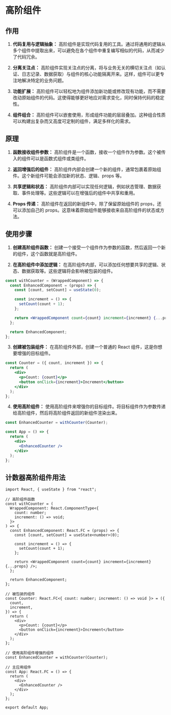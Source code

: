 # 高阶组件

## 作用

1. **代码复用与逻辑抽象：** 高阶组件是实现代码复用的工具。通过将通用的逻辑从多个组件中提取出来，可以避免在各个组件中重复编写相似的代码，从而减少了代码冗余。

2. **分离关注点：** 高阶组件实现关注点的分离，将与业务无关的横切关注点（如认证、日志记录、数据获取）与组件的核心功能隔离开来。这样，组件可以更专注地解决特定的业务问题。

3. **功能扩展：** 高阶组件可以轻松地为组件添加新功能或修改现有功能，而不需要改动原始组件的代码。这使得能够更好地应对需求变化，同时保持代码的稳定性。

4. **组件组合：** 高阶组件可以嵌套使用，形成组件功能的层层叠加。这种组合性质可以构建出复杂而又高度可定制的组件，满足多样化的需求。

## 原理

1. **函数接收组件参数：** 高阶组件是一个函数，接收一个组件作为参数。这个被传入的组件可以是函数式组件或类组件。

2. **返回增强后的组件：** 高阶组件内部会创建一个新的组件，通常包裹着原始组件。这个新组件可能会添加新的状态、逻辑、props 等。

3. **共享逻辑和状态：** 高阶组件内部可以实现任何逻辑，例如状态管理、数据获取、事件处理等。这些逻辑可以在增强后的组件中共享和重用。

4. **Props 传递：** 高阶组件在返回的新组件中，除了保留原始组件的 props，还可以添加自己的 props。这意味着原始组件能够接收来自高阶组件的状态或方法。

## 使用步骤

1. **创建高阶组件函数：** 创建一个接受一个组件作为参数的函数，然后返回一个新的组件，这个函数就是高阶组件。

2. **在高阶组件中添加逻辑：** 在高阶组件内部，可以添加任何想要共享的逻辑、状态、数据获取等。这些逻辑将会影响被包装的组件。

```jsx
const withCounter = (WrappedComponent) => {
  const EnhancedComponent = (props) => {
    const [count, setCount] = useState(0);

    const increment = () => {
      setCount(count + 1);
    };

    return <WrappedComponent count={count} increment={increment} {...props} />;
  };

  return EnhancedComponent;
};
```

3. **创建被包装组件：** 在高阶组件外部，创建一个普通的 React 组件，这是你想要增强的目标组件。

```jsx
const Counter = ({ count, increment }) => {
  return (
    <div>
      <p>Count: {count}</p>
      <button onClick={increment}>Increment</button>
    </div>
  );
};
```

4. **使用高阶组件：** 使用高阶组件来增强你的目标组件。将目标组件作为参数传递给高阶组件，然后将高阶组件返回的新组件渲染出来。

```jsx
const EnhancedCounter = withCounter(Counter);

const App = () => {
  return (
    <div>
      <EnhancedCounter />
    </div>
  );
};
```

## 计数器高阶组件用法

```tsx
import React, { useState } from "react";

// 高阶组件函数
const withCounter = (
  WrappedComponent: React.ComponentType<{
    count: number;
    increment: () => void;
  }>
) => {
  const EnhancedComponent: React.FC = (props) => {
    const [count, setCount] = useState<number>(0);

    const increment = () => {
      setCount(count + 1);
    };

    return <WrappedComponent count={count} increment={increment} {...props} />;
  };

  return EnhancedComponent;
};

// 被包装的组件
const Counter: React.FC<{ count: number; increment: () => void }> = ({
  count,
  increment,
}) => {
  return (
    <div>
      <p>Count: {count}</p>
      <button onClick={increment}>Increment</button>
    </div>
  );
};

// 使用高阶组件增强的组件
const EnhancedCounter = withCounter(Counter);

// 主应用组件
const App: React.FC = () => {
  return (
    <div>
      <EnhancedCounter />
    </div>
  );
};

export default App;
```
